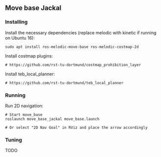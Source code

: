 ## Move base Jackal

### Installing

Install the necessary dependencies (replace melodic with kinetic if running on Ubuntu 16):

    sudo apt install ros-melodic-move-base ros-melodic-costmap-2d

Install costmap plugins:

    # https://github.com/rst-tu-dortmund/costmap_prohibition_layer
  
Install teb_local_planner:

    # https://github.com/rst-tu-dortmund/teb_local_planner

### Running

Run 2D navigation:

    # Start move_base
    roslaunch move_base_jackal move_base.launch

    # Or select "2D Nav Goal" in RViz and place the arrow accordingly

### Tuning

TODO
